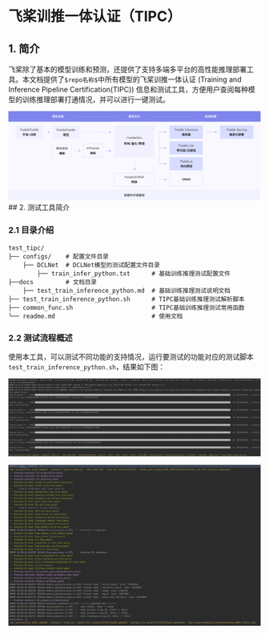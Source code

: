 
# 飞桨训推一体认证（TIPC）

## 1. 简介

飞桨除了基本的模型训练和预测，还提供了支持多端多平台的高性能推理部署工具。本文档提供了`$repo名称$`中所有模型的飞桨训推一体认证 (Training and Inference Pipeline Certification(TIPC)) 信息和测试工具，方便用户查阅每种模型的训练推理部署打通情况，并可以进行一键测试。

<div align="center">
    <img src="docs/guide.png" width="1000">
</div>
## 2. 测试工具简介

### 2.1 目录介绍

```
test_tipc/
├── configs/    # 配置文件目录
    ├── DCLNet  # DCLNet模型的测试配置文件目录 
        ├── train_infer_python.txt      # 基础训练推理测试配置文件
├──docs         # 文档目录
    ├── test_train_inference_python.md  # 基础训练推理测试说明文档
├── test_train_inference_python.sh      # TIPC基础训练推理测试解析脚本
├── common_func.sh                      # TIPC基础训练推理测试常用函数
└── readme.md                           # 使用文档
```

### 2.2 测试流程概述

使用本工具，可以测试不同功能的支持情况，运行要测试的功能对应的测试脚本`test_train_inference_python.sh`，结果如下图：

![](../resources/tipc0505-1.png)

![](../resources/tipc0505-2.png)
